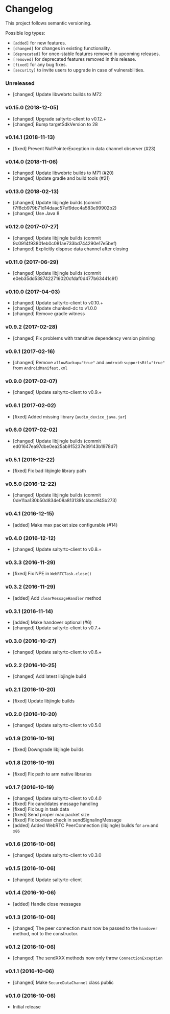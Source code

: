 # Changelog

This project follows semantic versioning.

Possible log types:

- `[added]` for new features.
- `[changed]` for changes in existing functionality.
- `[deprecated]` for once-stable features removed in upcoming releases.
- `[removed]` for deprecated features removed in this release.
- `[fixed]` for any bug fixes.
- `[security]` to invite users to upgrade in case of vulnerabilities.

### Unreleased

- [changed] Update libwebrtc builds to M72

### v0.15.0 (2018-12-05)

- [changed] Upgrade saltyrtc-client to v0.12.+
- [changed] Bump targetSdkVersion to 28

### v0.14.1 (2018-11-13)

- [fixed] Prevent NullPointerException in data channel observer (#23)

### v0.14.0 (2018-11-06)

- [changed] Update libwebrtc builds to M71 (#20)
- [changed] Update gradle and build tools (#21)

### v0.13.0 (2018-02-13)

- [changed] Update libjingle builds (commit f7f8cb979b71d14daac57ef9dec4a583e99902b2)
- [changed] Use Java 8

### v0.12.0 (2017-07-27)

- [changed] Update libjingle builds (commit 9c0914f93801eb0c081ae733bd744290e17e5bef)
- [changed] Explicitly dispose data channel after closing

### v0.11.0 (2017-06-29)

- [changed] Update libjingle builds (commit e0eb35dd5387422716020cfdaf0d477b63441c91)

### v0.10.0 (2017-04-03)

- [changed] Update saltyrtc-client to v0.10.+
- [changed] Update chunked-dc to v1.0.0
- [changed] Remove gradle witness

### v0.9.2 (2017-02-28)

- [changed] Fix problems with transitive dependency version pinning

### v0.9.1 (2017-02-16)

- [changed] Remove `allowBackup="true"` and `android:supportsRtl="true"` from `AndroidManifest.xml`

### v0.9.0 (2017-02-07)

- [changed] Update saltyrtc-client to v0.9.+

### v0.6.1 (2017-02-02)

- [fixed] Added missing library (`audio_device_java.jar`)

### v0.6.0 (2017-02-02)

- [changed] Update libjingle builds (commit ed01647ea97dbe0ea25ab915237e39143b1978d7)

### v0.5.1 (2016-12-22)

- [fixed] Fix bad libjingle library path

### v0.5.0 (2016-12-22)

- [changed] Update libjingle builds (commit 0de11aa130b50d834e08a813138fcbbcc945b273)

### v0.4.1 (2016-12-15)

- [added] Make max packet size configurable (#14)

### v0.4.0 (2016-12-12)

- [changed] Update saltyrtc-client to v0.8.+

### v0.3.3 (2016-11-29)

- [fixed] Fix NPE in `WebRTCTask.close()`

### v0.3.2 (2016-11-29)

- [added] Add `clearMessageHandler` method

### v0.3.1 (2016-11-14)

- [added] Make handover optional (#6)
- [changed] Update saltyrtc-client to v0.7.+

### v0.3.0 (2016-10-27)

- [changed] Update saltyrtc-client to v0.6.+

### v0.2.2 (2016-10-25)

- [changed] Add latest libjingle build

### v0.2.1 (2016-10-20)

- [fixed] Update libjingle builds

### v0.2.0 (2016-10-20)

- [changed] Update saltyrtc-client to v0.5.0

### v0.1.9 (2016-10-19)

- [fixed] Downgrade libjingle builds

### v0.1.8 (2016-10-19)

- [fixed] Fix path to arm native libraries

### v0.1.7 (2016-10-19)

- [changed] Update saltyrtc-client to v0.4.0
- [fixed] Fix candidates message handling
- [fixed] Fix bug in task data
- [fixed] Send proper max packet size
- [fixed] Fix boolean check in sendSignalingMessage
- [added] Added WebRTC PeerConnection (libjingle) builds for `arm` and `x86`

### v0.1.6 (2016-10-06)

- [changed] Update saltyrtc-client to v0.3.0

### v0.1.5 (2016-10-06)

- [changed] Update saltyrtc-client

### v0.1.4 (2016-10-06)

- [added] Handle close messages

### v0.1.3 (2016-10-06)

- [changed] The peer connection must now be passed to the `handover` method, not to the constructor.

### v0.1.2 (2016-10-06)

- [changed] The sendXXX methods now only throw `ConnectionException`

### v0.1.1 (2016-10-06)

- [changed] Make `SecureDataChannel` class public

### v0.1.0 (2016-10-06)

- Initial release
